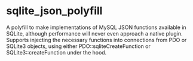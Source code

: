 # sqlite_json_polyfill
A polyfill to make implementations of MySQL JSON functions available in SQLite, although performance will never even approach a native plugin. Supports injecting the necessary functions into connections from PDO or SQLite3 objects, using either PDO::sqliteCreateFunction or SQLite3::createFunction under the hood.
